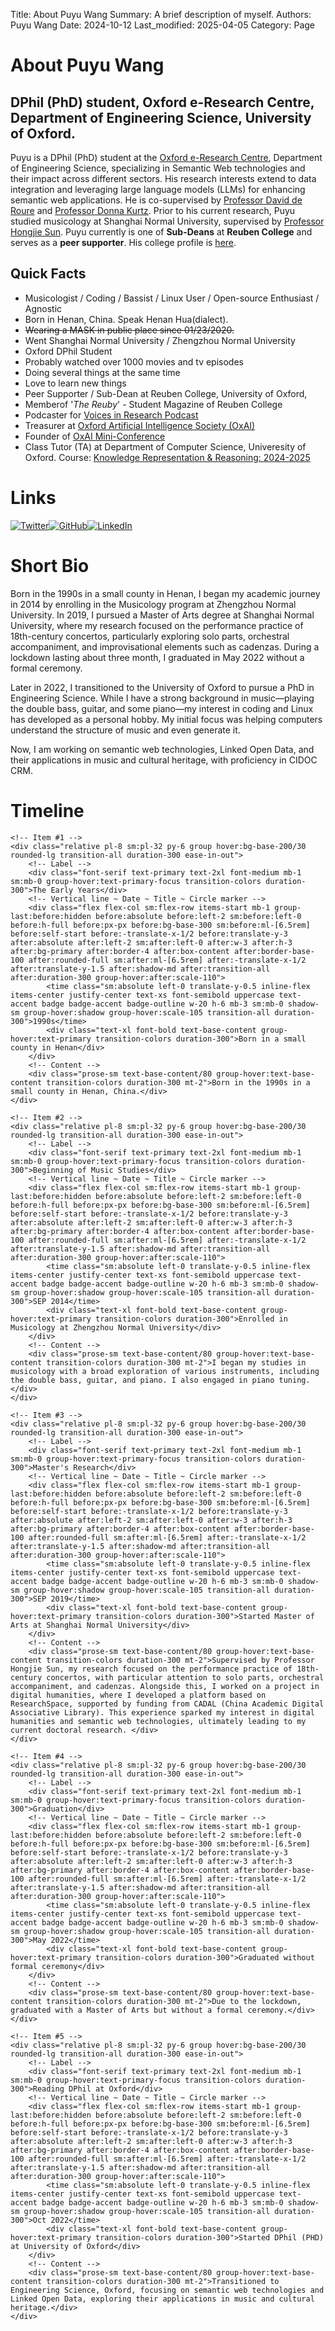 Title:   About Puyu Wang
Summary: A brief description of myself.
Authors: Puyu Wang
Date:    2024-10-12
Last_modified: 2025-04-05
Category: Page

# About Puyu Wang

## DPhil (PhD) student, Oxford e-Research Centre, Department of Engineering Science, University of Oxford.  
Puyu is a DPhil (PhD) student at the [Oxford e-Research Centre](https://oerc.ox.ac.uk/), Department of Engineering Science, specializing in Semantic Web technologies and their impact across different sectors. His research interests extend to data integration and leveraging large language models (LLMs) for enhancing semantic web applications. He is co-supervised by [Professor David de Roure](https://eng.ox.ac.uk/people/david-de-roure/) and [Professor Donna Kurtz](https://eng.ox.ac.uk/people/donna-kurtz/). Prior to his current research, Puyu studied musicology at Shanghai Normal University, supervised by [Professor Hongjie Sun](https://drsun.online/%e4%b8%aa%e4%ba%ba%e8%b5%84%e6%96%99/). 
Puyu currently is one of **Sub-Deans** at **Reuben College** and serves as a **peer supporter**. His college profile is [here](https://reuben.ox.ac.uk/people/puyu-wang). 


## Quick Facts

- Musicologist / Coding / Bassist / Linux User / Open-source Enthusiast / Agnostic
- Born in Henan, China. Speak Henan Hua(dialect).   
- ~~Wearing a MASK in public place since 01/23/2020.~~
- Went Shanghai Normal University / Zhengzhou Normal University
- Oxford DPhil Student
- Probably watched over 1000 movies and tv episodes
- Doing several things at the same time
- Love to learn new things
- Peer Supporter / Sub-Dean at Reuben College, University of Oxford,
- Memberof '_The Reuby_' - Student Magazine of Reuben College
- Podcaster for [Voices in Research Podcast](https://www.voicesinresearch.co.uk/)
- Treasurer at [Oxford ArtificiaI Intelligence Society (OxAI)](https://www.oxai.org/theteam)
- Founder of [OxAI Mini-Conference](https://www.oxai.org/mini-conference)
- Class Tutor (TA) at Department of Computer Science, Univeresity of Oxford. Course: [Knowledge Representation & Reasoning:  2024-2025](https://www.cs.ox.ac.uk/teaching/courses/2024-2025/KRR/)  


# Links

[![Twitter](https://img.shields.io/badge/Twitter-1DA1F2?style=for-the-badge&logo=twitter&logoColor=white)](https://twitter.com/puyu1001)[![GitHub](https://img.shields.io/badge/GitHub-181717?style=for-the-badge&logo=github&logoColor=white)](https://github.com/PaulWang1905)[![LinkedIn](https://img.shields.io/badge/LinkedIn-0077B5?style=for-the-badge&logo=linkedin&logoColor=white)](https://www.linkedin.com/in/puyu-wang/)

# Short Bio

Born in the 1990s in a small county in Henan, I began my academic journey in 2014 by enrolling in the Musicology program at Zhengzhou Normal University. In 2019, I pursued a Master of Arts degree at Shanghai Normal University, where my research focused on the performance practice of 18th-century concertos, particularly exploring solo parts, orchestral accompaniment, and improvisational elements such as cadenzas. During a lockdown lasting about three month, I graduated in May 2022 without a formal ceremony.

Later in 2022, I transitioned to the University of Oxford to pursue a PhD in Engineering Science. While I have a strong background in music—playing the double bass, guitar, and some piano—my interest in coding and Linux has developed as a personal hobby. My initial focus was helping computers understand the structure of music and even generate it.

Now, I am working on semantic web technologies, Linked Open Data, and their applications in music and cultural heritage, with proficiency in CIDOC CRM.

# Timeline
<div class="relative max-w-4xl mx-auto px-4 py-12 bg-base-100 rounded-xl shadow-sm">

    <!-- Item #1 -->
    <div class="relative pl-8 sm:pl-32 py-6 group hover:bg-base-200/30 rounded-lg transition-all duration-300 ease-in-out">
        <!-- Label -->
        <div class="font-serif text-primary text-2xl font-medium mb-1 sm:mb-0 group-hover:text-primary-focus transition-colors duration-300">The Early Years</div>
        <!-- Vertical line ~ Date ~ Title ~ Circle marker -->
        <div class="flex flex-col sm:flex-row items-start mb-1 group-last:before:hidden before:absolute before:left-2 sm:before:left-0 before:h-full before:px-px before:bg-base-300 sm:before:ml-[6.5rem] before:self-start before:-translate-x-1/2 before:translate-y-3 after:absolute after:left-2 sm:after:left-0 after:w-3 after:h-3 after:bg-primary after:border-4 after:box-content after:border-base-100 after:rounded-full sm:after:ml-[6.5rem] after:-translate-x-1/2 after:translate-y-1.5 after:shadow-md after:transition-all after:duration-300 group-hover:after:scale-110">
            <time class="sm:absolute left-0 translate-y-0.5 inline-flex items-center justify-center text-xs font-semibold uppercase text-accent badge badge-accent badge-outline w-20 h-6 mb-3 sm:mb-0 shadow-sm group-hover:shadow group-hover:scale-105 transition-all duration-300">1990s</time>
            <div class="text-xl font-bold text-base-content group-hover:text-primary transition-colors duration-300">Born in a small county in Henan</div>
        </div>
        <!-- Content -->
        <div class="prose-sm text-base-content/80 group-hover:text-base-content transition-colors duration-300 mt-2">Born in the 1990s in a small county in Henan, China.</div>
    </div>
    
    <!-- Item #2 -->
    <div class="relative pl-8 sm:pl-32 py-6 group hover:bg-base-200/30 rounded-lg transition-all duration-300 ease-in-out">
        <!-- Label -->
        <div class="font-serif text-primary text-2xl font-medium mb-1 sm:mb-0 group-hover:text-primary-focus transition-colors duration-300">Beginning of Music Studies</div>
        <!-- Vertical line ~ Date ~ Title ~ Circle marker -->
        <div class="flex flex-col sm:flex-row items-start mb-1 group-last:before:hidden before:absolute before:left-2 sm:before:left-0 before:h-full before:px-px before:bg-base-300 sm:before:ml-[6.5rem] before:self-start before:-translate-x-1/2 before:translate-y-3 after:absolute after:left-2 sm:after:left-0 after:w-3 after:h-3 after:bg-primary after:border-4 after:box-content after:border-base-100 after:rounded-full sm:after:ml-[6.5rem] after:-translate-x-1/2 after:translate-y-1.5 after:shadow-md after:transition-all after:duration-300 group-hover:after:scale-110">
            <time class="sm:absolute left-0 translate-y-0.5 inline-flex items-center justify-center text-xs font-semibold uppercase text-accent badge badge-accent badge-outline w-20 h-6 mb-3 sm:mb-0 shadow-sm group-hover:shadow group-hover:scale-105 transition-all duration-300">SEP 2014</time>
            <div class="text-xl font-bold text-base-content group-hover:text-primary transition-colors duration-300">Enrolled in Musicology at Zhengzhou Normal University</div>
        </div>
        <!-- Content -->
        <div class="prose-sm text-base-content/80 group-hover:text-base-content transition-colors duration-300 mt-2">I began my studies in musicology with a broad exploration of various instruments, including the double bass, guitar, and piano. I also engaged in piano tuning. </div>
    </div>
    
    <!-- Item #3 -->
    <div class="relative pl-8 sm:pl-32 py-6 group hover:bg-base-200/30 rounded-lg transition-all duration-300 ease-in-out">
        <!-- Label -->
        <div class="font-serif text-primary text-2xl font-medium mb-1 sm:mb-0 group-hover:text-primary-focus transition-colors duration-300">Master's Research</div>
        <!-- Vertical line ~ Date ~ Title ~ Circle marker -->
        <div class="flex flex-col sm:flex-row items-start mb-1 group-last:before:hidden before:absolute before:left-2 sm:before:left-0 before:h-full before:px-px before:bg-base-300 sm:before:ml-[6.5rem] before:self-start before:-translate-x-1/2 before:translate-y-3 after:absolute after:left-2 sm:after:left-0 after:w-3 after:h-3 after:bg-primary after:border-4 after:box-content after:border-base-100 after:rounded-full sm:after:ml-[6.5rem] after:-translate-x-1/2 after:translate-y-1.5 after:shadow-md after:transition-all after:duration-300 group-hover:after:scale-110">
            <time class="sm:absolute left-0 translate-y-0.5 inline-flex items-center justify-center text-xs font-semibold uppercase text-accent badge badge-accent badge-outline w-20 h-6 mb-3 sm:mb-0 shadow-sm group-hover:shadow group-hover:scale-105 transition-all duration-300">SEP 2019</time>
            <div class="text-xl font-bold text-base-content group-hover:text-primary transition-colors duration-300">Started Master of Arts at Shanghai Normal University</div>
        </div>
        <!-- Content -->
        <div class="prose-sm text-base-content/80 group-hover:text-base-content transition-colors duration-300 mt-2">Supervised by Professor Hongjie Sun, my research focused on the performance practice of 18th-century concertos, with particular attention to solo parts, orchestral accompaniment, and cadenzas. Alongside this, I worked on a project in digital humanities, where I developed a platform based on ResearchSpace, supported by funding from CADAL (China Academic Digital Associative Library). This experience sparked my interest in digital humanities and semantic web technologies, ultimately leading to my current doctoral research. </div>
    </div>

    <!-- Item #4 -->
    <div class="relative pl-8 sm:pl-32 py-6 group hover:bg-base-200/30 rounded-lg transition-all duration-300 ease-in-out">
        <!-- Label -->
        <div class="font-serif text-primary text-2xl font-medium mb-1 sm:mb-0 group-hover:text-primary-focus transition-colors duration-300">Graduation</div>
        <!-- Vertical line ~ Date ~ Title ~ Circle marker -->
        <div class="flex flex-col sm:flex-row items-start mb-1 group-last:before:hidden before:absolute before:left-2 sm:before:left-0 before:h-full before:px-px before:bg-base-300 sm:before:ml-[6.5rem] before:self-start before:-translate-x-1/2 before:translate-y-3 after:absolute after:left-2 sm:after:left-0 after:w-3 after:h-3 after:bg-primary after:border-4 after:box-content after:border-base-100 after:rounded-full sm:after:ml-[6.5rem] after:-translate-x-1/2 after:translate-y-1.5 after:shadow-md after:transition-all after:duration-300 group-hover:after:scale-110">
            <time class="sm:absolute left-0 translate-y-0.5 inline-flex items-center justify-center text-xs font-semibold uppercase text-accent badge badge-accent badge-outline w-20 h-6 mb-3 sm:mb-0 shadow-sm group-hover:shadow group-hover:scale-105 transition-all duration-300">May 2022</time>
            <div class="text-xl font-bold text-base-content group-hover:text-primary transition-colors duration-300">Graduated without formal ceremony</div>
        </div>
        <!-- Content -->
        <div class="prose-sm text-base-content/80 group-hover:text-base-content transition-colors duration-300 mt-2">Due to the lockdown, graduated with a Master of Arts but without a formal ceremony.</div>
    </div>
    
    <!-- Item #5 -->
    <div class="relative pl-8 sm:pl-32 py-6 group hover:bg-base-200/30 rounded-lg transition-all duration-300 ease-in-out">
        <!-- Label -->
        <div class="font-serif text-primary text-2xl font-medium mb-1 sm:mb-0 group-hover:text-primary-focus transition-colors duration-300">Reading DPhil at Oxford</div>
        <!-- Vertical line ~ Date ~ Title ~ Circle marker -->
        <div class="flex flex-col sm:flex-row items-start mb-1 group-last:before:hidden before:absolute before:left-2 sm:before:left-0 before:h-full before:px-px before:bg-base-300 sm:before:ml-[6.5rem] before:self-start before:-translate-x-1/2 before:translate-y-3 after:absolute after:left-2 sm:after:left-0 after:w-3 after:h-3 after:bg-primary after:border-4 after:box-content after:border-base-100 after:rounded-full sm:after:ml-[6.5rem] after:-translate-x-1/2 after:translate-y-1.5 after:shadow-md after:transition-all after:duration-300 group-hover:after:scale-110">
            <time class="sm:absolute left-0 translate-y-0.5 inline-flex items-center justify-center text-xs font-semibold uppercase text-accent badge badge-accent badge-outline w-20 h-6 mb-3 sm:mb-0 shadow-sm group-hover:shadow group-hover:scale-105 transition-all duration-300">Oct 2022</time>
            <div class="text-xl font-bold text-base-content group-hover:text-primary transition-colors duration-300">Started DPhil (PHD) at University of Oxford</div>
        </div>
        <!-- Content -->
        <div class="prose-sm text-base-content/80 group-hover:text-base-content transition-colors duration-300 mt-2">Transitioned to Engineering Science, Oxford, focusing on semantic web technologies and Linked Open Data, exploring their applications in music and cultural heritage.</div>
    </div>

</div>